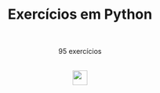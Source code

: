 <div align="center">
<h1>Exercícios em Python</h1>
<br>
<p>95 exercícios</p>
<br>
<img src="https://upload.wikimedia.org/wikipedia/commons/thumb/0/0a/Python.svg/1200px-Python.svg.png" width="30" height="30" />
</div>
